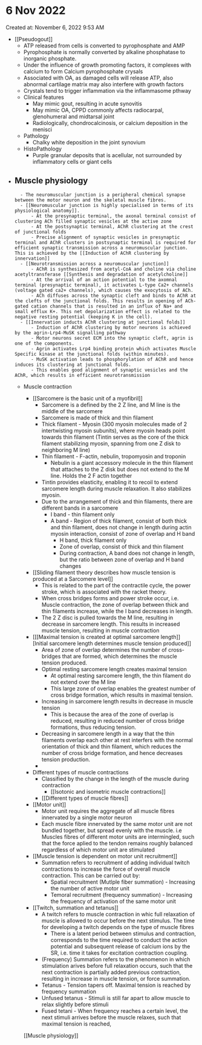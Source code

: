 # 6 Nov 2022

Created at: November 6, 2022 9:53 AM

- [[Pseudogout]]
    - ATP released from cells is converted to pyrophosphate and AMP
    - Pyrophosphate is normally converted by alkaline phosphatase to inorganic phosphate.
    - Under the influence of growth promoting factors, it complexes with calcium to form Calcium pyrophosphate crysals
    - Associated with OA, as damaged cells will release ATP, also abnormal cartilage matrix may also interfere with growth factors
    - Crystals tend to trigger inflammation via the inflammasome pthway
    - Clinical features
        - May mimic gout, resulting in acute synovitis
        - May mimic OA, CPPD commonly affects radiocarpal, glenohumeral and midtarsal joint
        - Radiologically, chondrocalcinosis, or calcium deposition in the menisci
    - Pathology
        - Chalky white deposition in the joint synovium
    - HistoPathology
        - Purple granular deposits that is acellular, not surrounded by inflammatory cells or giant cells
- Muscle physiology
    - 
        - The neuromuscular junction is a peripheral chemical synapse between the motor neuron and the skeletal muscle fibres.
        - [[Neuromuscular junction is highly specialised in terms of its physiological anatomy]].
            - At the presynaptic terminal, the axonal terminal consist of clustering ACh filled synaptic vesicles at the active zone
            - At the postsynaptic terminal, AChR clustering at the crest of junctional folds
            - Precise alignment of synaptic vesicles in presynaptic terminal and AChR clusters in postsynaptic terminal is required for efficient synaptic transmission across a neuromuscular junction. This is achieved by the [[Induction of AChR clustering by innervation]]
        - [[Neurotransmission across a neuromuscular junction]]
            - AChR is synthesized from acetyl-CoA and choline via choline acetyltransferase [[Synthesis and degradation of acetylcholine]]
            - At the arrival of an action potential to the axomnal terminal (presynaptic terminal), it activates L-type Ca2+ channels (voltage gated ca2+ channels), which causes the exocytosis of ACh.
            - ACh diffuses across the synaptic cleft and binds to AChR at the clefts of the junctional folds. This results in opening of ACh-gated cation channels that is resulted in an influx of Na+ and small efflux K+. This net depolarization effect is related to the negative resting potential (keeping K in the cell).
        - [[Innervation inducts AChR clustering at junctional folds]]
            - Induction of AChR clustering by motor neurons is achieved by the agrin-Lrp4-MuSK signalling pathway
            - Motor neurons secret ECM into the synaptic cleft, agrin is one of the components.
            - Agrin activates Lrp4 binding protein which activates Muscle Specific kinase at the junctional folds (within minutes).
            - MuSK activation leads to phosphorylation of AChR and hence induces its clustering at junctional folds.
            - This enables good alignment of synaptic vesicles and the AChR, which results in efficient neurotransmission
    - Muscle contraction
        - [[Sarcomere is the basic unit of a myofibril]]
            - Sarcomere is a defined by the 2 Z line, and M line is the middle of the sarcomere
            - Sarcomere is made of thick and thin filament
            - Thick filament - Myosin (300 myosin molecules made of 2 intertwisting myosin subunits), where myosin heads point towards thin filament (Tintin serves as the core of the thick filament stabilizing myosin, spanning from one Z disk to neighboring M line)
            - Thin filament - F-actin, nebulin, tropomyosin and troponin
                - Nebulin is a giant accessory molecule in the thin filament that attaches to the Z disk but does not extend to the M line. Holds the 2 F actin together
            - Tintin provides elasticity, enabling it to recoil to extend sarcomere length during muscle relaxation. It also stabilizes myosin.
            - Due to the arrangement of thick and thin filaments, there are different bands in a sarcomere
                - I band - thin filament only
                - A band - Region of thick filament, consist of both thick and thin filament, does not change in length during actin myosin interaction, consist of zone of overlap and H band
                    - H band, thick filament only
                    - Zone of overlap, consist of thick and thin filament
                    - During contraction, A band does not change in length, but the ratio between zone of overlap and H band changes
        - [[Sliding filament theory describes how muscle tension is produced at a Sarcomere level]]
            - This is related to the part of the contractile cycle, the power stroke, which is associated with the racket theory.
            - When cross bridges forms and power stroke occur, i.e. Muscle contraction, the zone of overlap between thick and thin filaments increase, while the I band decreases in length.
            - The 2 Z disc is pulled towards the M line, resulting in decrease in sarcomere length. This results in increased muscle tension, resulting in muscle contraction
        - [[[Maximal tension is created at optimal sarcomere length]]  [Initial sarcomere length determines muscle tension produced]]
            - Area of zone of overlap determines the number of cross-bridges that are formed, which determines the muscle tension produced.
            - Optimal resting sarcomere length creates maximal tension
                - At optimal resting sarcomere length, the thin filament do not extend over the M line
                - This large zone of overlap enables the greatest number of cross bridge formation, which results in maximal tension.
            - Increasing in sarcomere length results in decrease in muscle tension
                - This is because the area of the zone of overlap is reduced, resulting in reduced number of cross bridge formations, thus reducing tension.
            - Decreasing in sarcomere length in a way that the thin filaments overlap each other at rest interfers with the normal orientation of thick and thin filament, which reduces the number of cross bridge formation, and hence decreases tension production.
            - 
        - Different types of muscle contractions
            - Classified by the change in the length of the muscle during contraction
                - [[Isotonic and isometric muscle contractions]]
            - [[Different types of muscle fibres]]
        - [[Motor unit]]
            - Motor unit requires the aggregate of all muscle fibres innervated by a single motor neuron
            - Each muscle fibre innervated by the same motor unit are not bundled together, but spread evenly with the muscle. i.e Muscles fibres of different motor units are intermingled, such that the force aplied to the tendon remains roughly balanced regardless of which motor unit are stimulated
        - [[Muscle tension is dependent on motor unit recruitment]]
            - Summation refers to recruitment of adding individual twitch contractions to increase the force of overall muscle contraction. This can be carried out by:
                - Spatial recruitment (Mutlple fiber summation)  - Increasing the number of active motor unit
                - Temoral recruitment (frequency summation) - Increasing the frequency of activation of the same motor unit
        - [[Twitch, summation and tetanus]]
            - A twitch refers to muscle contraction in whic full relaxation of muscle is allowed to occur before the next stimulus. The time for developing a twitch depends on the type of muscle fibres
                - There is a latent period between stimulus and contraction, corresponds to the time required to conduct the action potential and subsequent release of calcium ions by the SR, i.e. time it takes for excitation contraction coupling.
            - (Frequency) Summation refers to the phenomenon in which stimulation arives before full relaxation occurs, such that the next contraction is partially added previous contraction, resulting in increase in muscle tension, or force summation.
            - Tetanus - Tension tapers off. Maximal tension is reached by frequency summation
            - Unfused tetanus - Stimuli is still far apart to allow muscle to relax slightly before stimuli
            - Fused tetani - When frequency reaches a certain level, the next stimuli arrives before the muscle relaxes, such that maximal tension is reached,
        
        [[Muscle physiology]]